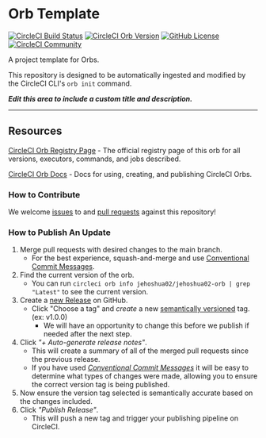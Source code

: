 # Orb Template


[![CircleCI Build Status](https://circleci.com/gh/jehoshua02/jehoshua02-orb.svg?style=shield "CircleCI Build Status")](https://circleci.com/gh/jehoshua02/jehoshua02-orb) [![CircleCI Orb Version](https://badges.circleci.com/orbs/jehoshua02/jehoshua02-orb.svg)](https://circleci.com/orbs/registry/orb/jehoshua02/jehoshua02-orb) [![GitHub License](https://img.shields.io/badge/license-MIT-lightgrey.svg)](https://raw.githubusercontent.com/jehoshua02/jehoshua02-orb/master/LICENSE) [![CircleCI Community](https://img.shields.io/badge/community-CircleCI%20Discuss-343434.svg)](https://discuss.circleci.com/c/ecosystem/orbs)



A project template for Orbs.

This repository is designed to be automatically ingested and modified by the CircleCI CLI's `orb init` command.

_**Edit this area to include a custom title and description.**_

---

## Resources

[CircleCI Orb Registry Page](https://circleci.com/orbs/registry/orb/jehoshua02/jehoshua02-orb) - The official registry page of this orb for all versions, executors, commands, and jobs described.

[CircleCI Orb Docs](https://circleci.com/docs/2.0/orb-intro/#section=configuration) - Docs for using, creating, and publishing CircleCI Orbs.

### How to Contribute

We welcome [issues](https://github.com/jehoshua02/jehoshua02-orb/issues) to and [pull requests](https://github.com/jehoshua02/jehoshua02-orb/pulls) against this repository!

### How to Publish An Update
1. Merge pull requests with desired changes to the main branch.
    - For the best experience, squash-and-merge and use [Conventional Commit Messages](https://conventionalcommits.org/).
2. Find the current version of the orb.
    - You can run `circleci orb info jehoshua02/jehoshua02-orb | grep "Latest"` to see the current version.
3. Create a [new Release](https://github.com/jehoshua02/jehoshua02-orb/releases/new) on GitHub.
    - Click "Choose a tag" and _create_ a new [semantically versioned](http://semver.org/) tag. (ex: v1.0.0)
      - We will have an opportunity to change this before we publish if needed after the next step.
4.  Click _"+ Auto-generate release notes"_.
    - This will create a summary of all of the merged pull requests since the previous release.
    - If you have used _[Conventional Commit Messages](https://conventionalcommits.org/)_ it will be easy to determine what types of changes were made, allowing you to ensure the correct version tag is being published.
5. Now ensure the version tag selected is semantically accurate based on the changes included.
6. Click _"Publish Release"_.
    - This will push a new tag and trigger your publishing pipeline on CircleCI.